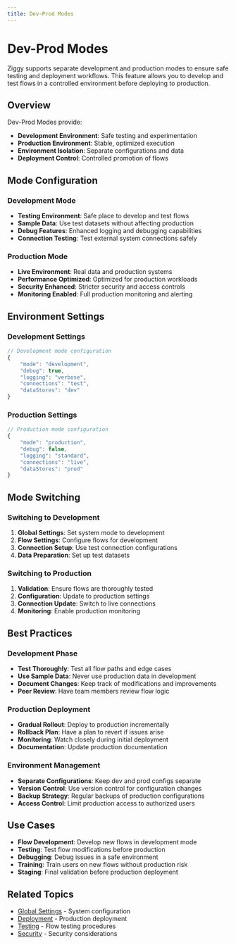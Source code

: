 ```yaml
---
title: Dev-Prod Modes
---
```


# Dev-Prod Modes

Ziggy supports separate development and production modes to ensure safe testing and deployment workflows. This feature allows you to develop and test flows in a controlled environment before deploying to production.

## Overview

Dev-Prod Modes provide:
- **Development Environment**: Safe testing and experimentation
- **Production Environment**: Stable, optimized execution
- **Environment Isolation**: Separate configurations and data
- **Deployment Control**: Controlled promotion of flows

## Mode Configuration

### Development Mode
- **Testing Environment**: Safe place to develop and test flows
- **Sample Data**: Use test datasets without affecting production
- **Debug Features**: Enhanced logging and debugging capabilities
- **Connection Testing**: Test external system connections safely

### Production Mode
- **Live Environment**: Real data and production systems
- **Performance Optimized**: Optimized for production workloads
- **Security Enhanced**: Stricter security and access controls
- **Monitoring Enabled**: Full production monitoring and alerting

## Environment Settings

### Development Settings
```javascript
// Development mode configuration
{
    "mode": "development",
    "debug": true,
    "logging": "verbose",
    "connections": "test",
    "dataStores": "dev"
}
```

### Production Settings
```javascript
// Production mode configuration
{
    "mode": "production",
    "debug": false,
    "logging": "standard",
    "connections": "live",
    "dataStores": "prod"
}
```

## Mode Switching

### Switching to Development
1. **Global Settings**: Set system mode to development
2. **Flow Settings**: Configure flows for development
3. **Connection Setup**: Use test connection configurations
4. **Data Preparation**: Set up test datasets

### Switching to Production
1. **Validation**: Ensure flows are thoroughly tested
2. **Configuration**: Update to production settings
3. **Connection Update**: Switch to live connections
4. **Monitoring**: Enable production monitoring

## Best Practices

### Development Phase
- **Test Thoroughly**: Test all flow paths and edge cases
- **Use Sample Data**: Never use production data in development
- **Document Changes**: Keep track of modifications and improvements
- **Peer Review**: Have team members review flow logic

### Production Deployment
- **Gradual Rollout**: Deploy to production incrementally
- **Rollback Plan**: Have a plan to revert if issues arise
- **Monitoring**: Watch closely during initial deployment
- **Documentation**: Update production documentation

### Environment Management
- **Separate Configurations**: Keep dev and prod configs separate
- **Version Control**: Use version control for configuration changes
- **Backup Strategy**: Regular backups of production configurations
- **Access Control**: Limit production access to authorized users

## Use Cases

- **Flow Development**: Develop new flows in development mode
- **Testing**: Test flow modifications before production
- **Debugging**: Debug issues in a safe environment
- **Training**: Train users on new flows without production risk
- **Staging**: Final validation before production deployment

## Related Topics

- [Global Settings](/user-guide/Global-Settings) - System configuration
- [Deployment](/user-guide/Deployment) - Production deployment
- [Testing](/user-guide/Tests) - Flow testing procedures
- [Security](/user-guide/Security) - Security considerations
